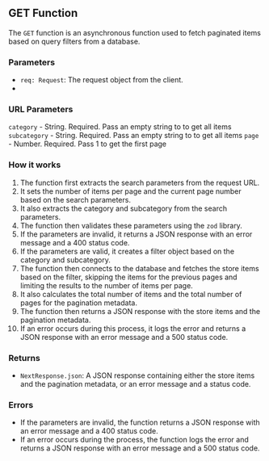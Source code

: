 ## GET Function

The `GET` function is an asynchronous function used to fetch paginated items based on query filters from a database.

### Parameters

- `req: Request`: The request object from the client.
-

### URL Parameters

`category` - String. Required. Pass an empty string to to get all items
`subcategory` - String. Required. Pass an empty string to to get all items
`page` - Number. Required. Pass 1 to get the first page

### How it works

1. The function first extracts the search parameters from the request URL.
2. It sets the number of items per page and the current page number based on the search parameters.
3. It also extracts the category and subcategory from the search parameters.
4. The function then validates these parameters using the `zod` library.
5. If the parameters are invalid, it returns a JSON response with an error message and a 400 status code.
6. If the parameters are valid, it creates a filter object based on the category and subcategory.
7. The function then connects to the database and fetches the store items based on the filter, skipping the items for the previous pages and limiting the results to the number of items per page.
8. It also calculates the total number of items and the total number of pages for the pagination metadata.
9. The function then returns a JSON response with the store items and the pagination metadata.
10. If an error occurs during this process, it logs the error and returns a JSON response with an error message and a 500 status code.

### Returns

- `NextResponse.json`: A JSON response containing either the store items and the pagination metadata, or an error message and a status code.

### Errors

- If the parameters are invalid, the function returns a JSON response with an error message and a 400 status code.
- If an error occurs during the process, the function logs the error and returns a JSON response with an error message and a 500 status code.
